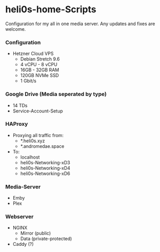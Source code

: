 # heli0s-home-Scripts

Configuration for my all in one media server. Any updates and fixes are welcome.

### Configuration
* Hetzner Cloud VPS
  * Debian Stretch 9.6
  * 4 vCPU - 8 vCPU
  * 16GB - 32GB RAM
  * 120GB NVMe SSD
  * 1 Gbit/s
  
### Google Drive (Media seperated by type)
* 14 TDs
* Service-Account-Setup

### HAProxy
* Proxying all traffic from:
  * *.heli0s.xyz
  * *.andromedae.space
* To:
  * localhost
  * heli0s-Networking-xD3
  * heli0s-Networking-xD4
  * heli0s-Networking-xD6

### Media-Server
* Emby
* Plex

### Webserver
* NGINX
  * Mirror (public)
  * Data (private-protected)
* Caddy (?)
